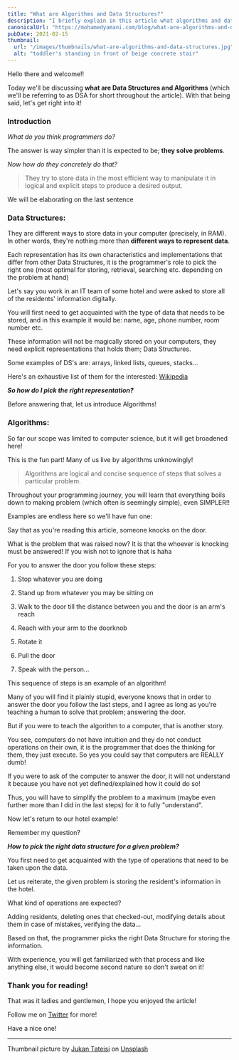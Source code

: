 ```yaml
---
title: "What are Algorithms and Data Structures?"
description: "I briefly explain in this article what algorithms and data structures are with some real world examples."
canonicalUrl: "https://mohamedyamani.com/blog/what-are-algorithms-and-data-structures/"
pubDate: 2021-02-15
thumbnail:
  url: "/images/thumbnails/what-are-algorithms-and-data-structures.jpg"
  alt: "toddler's standing in front of beige concrete stair"
---
```


Hello there and welcome!!

Today we'll be discussing **what are Data Structures and Algorithms** (which we'll be referring to as DSA for short throughout the article). With that being said, let's get right into it!

### Introduction

_What do you think programmers do?_

The answer is way simpler than it is expected to be; **they solve problems**.

_Now how do they concretely do that?_

> They try to store data in the most efficient way to manipulate it in logical and explicit steps to produce a desired output.

We will be elaborating on the last sentence

### Data Structures:

They are different ways to store data in your computer (precisely, in RAM). In other words, they're nothing more than **different ways to represent data**.

Each representation has its own characteristics and implementations that differ from other Data Structures, it is the programmer's role to pick the right one (most optimal for storing, retrieval, searching etc. depending on the problem at hand)

Let's say you work in an IT team of some hotel and were asked to store all of the residents' information digitally.

You will first need to get acquainted with the type of data that needs to be stored, and in this example it would be: name, age, phone number, room number etc.

These information will not be magically stored on your computers, they need explicit representations that holds them; Data Structures.

Some examples of DS's are: arrays, linked lists, queues, stacks...

Here's an exhaustive list of them for the interested: [Wikipedia](https://en.wikipedia.org/wiki/List_of_data_structures)

**_So how do I pick the right representation?_**

Before answering that, let us introduce Algorithms!

### Algorithms:

So far our scope was limited to computer science, but it will get broadened here!

This is the fun part! Many of us live by algorithms unknowingly!

> Algorithms are logical and concise sequence of steps that solves a particular problem.

Throughout your programming journey, you will learn that everything boils down to making problem (which often is seemingly simple), even SIMPLER!!

Examples are endless here so we'll have fun one:

Say that as you're reading this article, someone knocks on the door.

What is the problem that was raised now? It is that the whoever is knocking must be answered! If you wish not to ignore that is haha

For you to answer the door you follow these steps:

1. Stop whatever you are doing

2. Stand up from whatever you may be sitting on

3. Walk to the door till the distance between you and the door is an arm's reach

4. Reach with your arm to the doorknob

5. Rotate it

6. Pull the door

7. Speak with the person...

This sequence of steps is an example of an algorithm!

Many of you will find it plainly stupid, everyone knows that in order to answer the door you follow the last steps, and I agree as long as you're teaching a human to solve that problem; answering the door.

But if you were to teach the algorithm to a computer, that is another story.

You see, computers do not have intuition and they do not conduct operations on their own, it is the programmer that does the thinking for them, they just execute. So yes you could say that computers are REALLY dumb!

If you were to ask of the computer to answer the door, it will not understand it because you have not yet defined/explained how it could do so!

Thus, you will have to simplify the problem to a maximum (maybe even further more than I did in the last steps) for it to fully "understand".

Now let's return to our hotel example!

Remember my question?

**_How to pick the right data structure for a given problem?_**

You first need to get acquainted with the type of operations that need to be taken upon the data.

Let us reiterate, the given problem is storing the resident's information in the hotel.

What kind of operations are expected?

Adding residents, deleting ones that checked-out, modifying details about them in case of mistakes, verifying the data...

Based on that, the programmer picks the right Data Structure for storing the information.

With experience, you will get familiarized with that process and like anything else, it would become second nature so don't sweat on it!

### Thank you for reading!

That was it ladies and gentlemen, I hope you enjoyed the article!

Follow me on [Twitter](https://twitter.com/yamanidev) for more!

Have a nice one!

---

Thumbnail picture by [Jukan Tateisi](https://unsplash.com/@tateisimikito?utm_content=creditCopyText&utm_medium=referral&utm_source=unsplash) on [Unsplash](https://unsplash.com/photos/toddlers-standing-in-front-of-beige-concrete-stair-bJhT_8nbUA0?utm_content=creditCopyText&utm_medium=referral&utm_source=unsplash)
